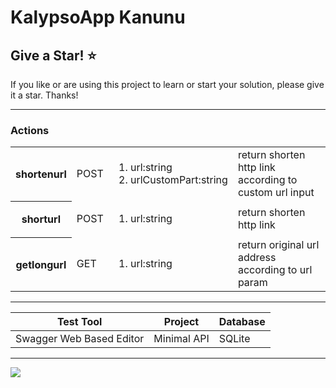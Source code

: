 ﻿# KalypsoApp Kanunu

## Give a Star! :star:
If you like or are using this project to learn or start your solution, please give it a star. Thanks!

<hr/>

### Actions

<table>
  <tr>
    <th>shortenurl</th>
    <td>POST</td>
    <td>
    <ol>
    <li>url:string</li>
    <li>urlCustomPart:string</li></ol>
    </td>
    <td>return shorten http link according to custom url input</td>
  </tr>
  <th>shorturl</th>
    <td>POST</td>
    <td> 
    <ol>
    <li>url:string</li>
    </ol>
    </td>
    <td>return shorten http link</td>
  <tr>
    <th>getlongurl</th>
    <td>GET</td>
    <td> <ol>
    <li>url:string</li></ol>
    </td>
    <td>return original url address according to url param</td>
  </tr>
</table>

<hr/>

<table>
<thead>
<tr>
<th>Test Tool</th>
<th>Project</th>
<th>Database</th>
</tr>
</thead>
<tbody>
<tr>
<td>Swagger Web Based Editor</td>
<td>Minimal API</td>
<td>SQLite</td>
</tr>
</tbody>
</table>

<hr/>

<image src="http://myth.jkiakas.com/wp/wp-content/uploads/2018/04/110-Calypso.png" />